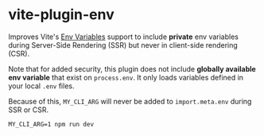 # vite-plugin-env

Improves Vite's [Env Variables](https://vitejs.dev/guide/env-and-mode.html#env-files) support to include **private** env variables during Server-Side Rendering (SSR) but never in client-side rendering (CSR).

Note that for added security, this plugin does not include **globally available env variable** that exist on `process.env`. It only loads variables defined in your local `.env` files. 

Because of this, `MY_CLI_ARG` will never be added to `import.meta.env` during SSR or CSR.

```shell
MY_CLI_ARG=1 npm run dev
```
